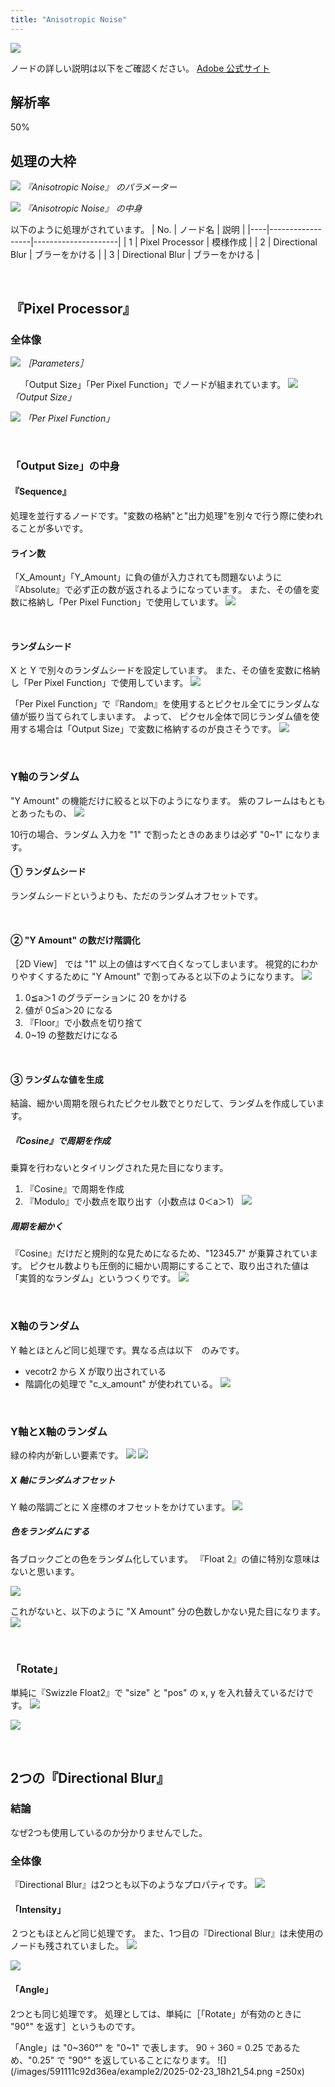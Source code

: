 ```yaml
---
title: "Anisotropic Noise"
---
```

![](/images/591111c92d36ea/example2/2025-02-11_23h01_29.png)

ノードの詳しい説明は以下をご確認ください。
[Adobe 公式サイト](https://helpx.adobe.com/substance-3d-designer/substance-compositing-graphs/nodes-reference-for-substance-compositing-graphs/node-library/texture-generators/noises/anisotropic-noise.html)

## 解析率
50%

## 処理の大枠
![](/images/591111c92d36ea/example2/2025-03-02_19h55_25.png)
*『Anisotropic Noise』 のパラメーター*

![](/images/591111c92d36ea/example2/2025-02-15_08h00_02.png)
*『Anisotropic Noise』 の中身*

以下のように処理がされています。
| No. | ノード名                | 説明                     |
|----|------------------|---------------------|
| 1  | Pixel Processor  | 模様作成           |
| 2  | Directional Blur | ブラーをかける |
| 3  | Directional Blur | ブラーをかける |



&nbsp;
## 『Pixel Processor』　
### 全体像
![](/images/591111c92d36ea/example2/2025-02-16_10h45_16.png)
*［Parameters］*

&nbsp;
&nbsp;
「Output Size」「Per Pixel Function」でノードが組まれています。
![](/images/591111c92d36ea/example2/2025-02-16_10h49_28.png)
*「Output Size」*

![](/images/591111c92d36ea/example2/2025-02-15_08h18_20.png)
*「Per Pixel Function」*


&nbsp;
### 「Output Size」の中身
#### 『Sequence』
処理を並行するノードです。"変数の格納"と"出力処理"を別々で行う際に使われることが多いです。


#### ライン数
「X_Amount」「Y_Amount」に負の値が入力されても問題ないように『Absolute』で必ず正の数が返されるようになっています。
また、その値を変数に格納し「Per Pixel Function」で使用しています。
![](/images/591111c92d36ea/example2/2025-02-16_12h28_55.png)


&nbsp;
#### ランダムシード
X と Y で別々のランダムシードを設定しています。
また、その値を変数に格納し「Per Pixel Function」で使用しています。
![](/images/591111c92d36ea/example2/2025-02-16_15h53_09.png)


「Per Pixel Function」で『Random』を使用するとピクセル全てにランダムな値が振り当てられてしまいます。
よって、 ピクセル全体で同じランダム値を使用する場合は「Output Size」で変数に格納するのが良さそうです。
![](/images/591111c92d36ea/example2/2025-02-16_16h40_00.png)


&nbsp;
### Y軸のランダム
"Y Amount" の機能だけに絞ると以下のようになります。
紫のフレームはもともとあったもの、
![](/images/591111c92d36ea/example2/2025-02-16_20h43_07.png)

10行の場合、ランダム
入力を "1" で割ったときのあまりは必ず "0~1" になります。

#### ① ランダムシード
ランダムシードというよりも、ただのランダムオフセットです。

&nbsp;
#### ② "Y Amount" の数だけ階調化
［2D View］ では "1" 以上の値はすべて白くなってしまいます。
視覚的にわかりやすくするために "Y Amount" で割ってみると以下のようになります。
![](/images/591111c92d36ea/example2/2025-02-16_17h31_17.png)


1. 0≦a＞1 のグラデーションに 20 をかける
2. 値が 0≦a＞20 になる
3. 『Floor』で小数点を切り捨て
4. 0~19 の整数だけになる



&nbsp;
#### ③ ランダムな値を生成
結論、細かい周期を限られたピクセル数でとりだして、ランダムを作成しています。


##### 『Cosine』で周期を作成
乗算を行わないとタイリングされた見た目になります。
1. 『Cosine』で周期を作成
2. 『Modulo』で小数点を取り出す（小数点は 0＜a＞1）
![](/images/591111c92d36ea/example2/2025-02-22_08h16_55.png)






##### 周期を細かく
『Cosine』だけだと規則的な見ためになるため、"12345.7" が乗算されています。
ピクセル数よりも圧倒的に細かい周期にすることで、取り出された値は「実質的なランダム」というつくりです。
![](/images/591111c92d36ea/example2/2025-02-22_19h07_08.png)


&nbsp;
### X軸のランダム
Y 軸とほとんど同じ処理です。異なる点は以下　のみです。
- vecotr2 から X が取り出されている
- 階調化の処理で "c_x_amount" が使われている。
![](/images/591111c92d36ea/example2/2025-02-23_07h28_13.png)



&nbsp;
### Y軸とX軸のランダム
緑の枠内が新しい要素です。
![](/images/591111c92d36ea/example2/2025-02-23_16h40_55.png)
![](/images/591111c92d36ea/example2/2025-02-23_16h39_44.png)

##### X 軸にランダムオフセット
Y 軸の階調ごとに X 座標のオフセットをかけています。
![](/images/591111c92d36ea/example2/2025-02-23_16h46_03.gif)

##### 色をランダムにする
各ブロックごとの色をランダム化しています。
『Float 2』の値に特別な意味はないと思います。

![](/images/591111c92d36ea/example2/2025-02-24_11h57_03.png)

これがないと、以下のように "X Amount" 分の色数しかない見た目になります。
![](/images/591111c92d36ea/example2/2025-02-23_16h47_41.png)



&nbsp;
### 「Rotate」
単純に『Swizzle Float2』で "size" と "pos" の x, y を入れ替えているだけです。
![](/images/591111c92d36ea/example2/Animation(2).gif)

![](/images/591111c92d36ea/example2/2025-02-24_12h05_21.png)

&nbsp;
## 2つの『Directional Blur』
### 結論
なぜ2つも使用しているのか分かりませんでした。


### 全体像
『Directional Blur』は2つとも以下のようなプロパティです。
![](/images/591111c92d36ea/example2/2025-02-23_18h15_06.png)


#### 「Intensity」
２つともほとんど同じ処理です。
また、1つ目の『Directional Blur』は未使用のノードも残されていました。
![](/images/591111c92d36ea/example2/2025-02-23_22h39_20.png)

![](/images/591111c92d36ea/example2/2025-02-23_22h40_36.png)

#### 「Angle」
2つとも同じ処理です。
処理としては、単純に［「Rotate」が有効のときに "90°" を返す］というものです。

「Angle」は "0~360°" を "0~1" で表します。
90 ÷ 360 = 0.25 であるため、"0.25" で "90°" を返していることになります。
![](/images/591111c92d36ea/example2/2025-02-23_18h21_54.png =250x)